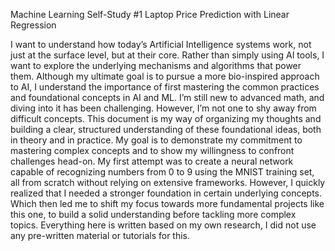 Machine Learning Self-Study #1
Laptop Price Prediction with Linear Regression

I want to understand how today’s Artificial Intelligence systems work, not just at the surface level, but at their core. Rather than simply using AI tools, I want to explore the underlying mechanisms and algorithms that power them. Although my ultimate goal is to pursue a more bio-inspired approach to AI, I understand the importance of first mastering the common practices and foundational concepts in AI and ML.
I’m still new to advanced math, and diving into it has been challenging. However, I’m not one to shy away from difficult concepts. This document is my way of organizing my thoughts and building a clear, structured understanding of these foundational ideas, both in theory and in practice. My goal is to demonstrate my commitment to mastering complex concepts and to show my willingness to confront challenges head-on.
My first attempt was to create a neural network capable of recognizing numbers from 0 to 9 using the MNIST training set, all from scratch without relying on extensive frameworks. However, I quickly realized that I needed a stronger foundation in certain underlying concepts. Which then led me to shift my focus towards more fundamental projects like this one, to build a solid understanding before tackling more complex topics. 
Everything here is written based on my own research, I did not use any pre-written material or tutorials for this. 
